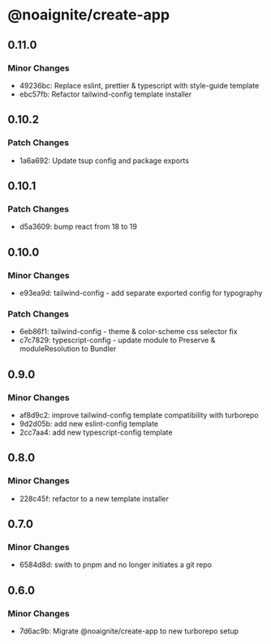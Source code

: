 # @noaignite/create-app

## 0.11.0

### Minor Changes

- 49236bc: Replace eslint, prettier & typescript with style-guide template
- ebc57fb: Refactor tailwind-config template installer

## 0.10.2

### Patch Changes

- 1a6a692: Update tsup config and package exports

## 0.10.1

### Patch Changes

- d5a3609: bump react from 18 to 19

## 0.10.0

### Minor Changes

- e93ea9d: tailwind-config - add separate exported config for typography

### Patch Changes

- 6eb86f1: tailwind-config - theme & color-scheme css selector fix
- c7c7829: typescript-config - update module to Preserve & moduleResolution to Bundler

## 0.9.0

### Minor Changes

- af8d9c2: improve tailwind-config template compatibility with turborepo
- 9d2d05b: add new eslint-config template
- 2cc7aa4: add new typescript-config template

## 0.8.0

### Minor Changes

- 228c45f: refactor to a new template installer

## 0.7.0

### Minor Changes

- 6584d8d: swith to pnpm and no longer initiates a git repo

## 0.6.0

### Minor Changes

- 7d6ac9b: Migrate @noaignite/create-app to new turborepo setup
